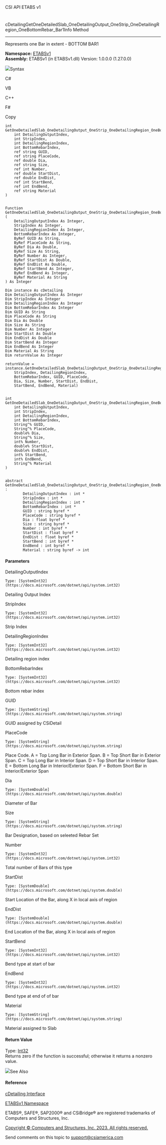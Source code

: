 ﻿

CSI API ETABS v1

#
cDetailingGetOneDetailedSlab_OneDetailingOutput_OneStrip_OneDetailingRegion_OneBottomRebar_Bar1Info
Method  
  
---  
  
Represents one Bar in extent - BOTTOM BAR1

**Namespace:** [ETABSv1](2780f1b8-2033-5289-2298-1cdb2a7508d9.htm)  
**Assembly:** ETABSv1 (in ETABSv1.dll) Version: 1.0.0.0 (1.27.0.0)

![](../icons/SectionExpanded.png)Syntax

C#

VB

C++

F#

Copy

    
    
    int GetOneDetailedSlab_OneDetailingOutput_OneStrip_OneDetailingRegion_OneBottomRebar_Bar1Info(
    	int DetailingOutputIndex,
    	int StripIndex,
    	int DetailingRegionIndex,
    	int BottomRebarIndex,
    	ref string GUID,
    	ref string PlaceCode,
    	ref double Dia,
    	ref string Size,
    	ref int Number,
    	ref double StartDist,
    	ref double EndDist,
    	ref int StartBend,
    	ref int EndBend,
    	ref string Material
    )
    
    
    Function GetOneDetailedSlab_OneDetailingOutput_OneStrip_OneDetailingRegion_OneBottomRebar_Bar1Info ( 
    	DetailingOutputIndex As Integer,
    	StripIndex As Integer,
    	DetailingRegionIndex As Integer,
    	BottomRebarIndex As Integer,
    	ByRef GUID As String,
    	ByRef PlaceCode As String,
    	ByRef Dia As Double,
    	ByRef Size As String,
    	ByRef Number As Integer,
    	ByRef StartDist As Double,
    	ByRef EndDist As Double,
    	ByRef StartBend As Integer,
    	ByRef EndBend As Integer,
    	ByRef Material As String
    ) As Integer
    
    Dim instance As cDetailing
    Dim DetailingOutputIndex As Integer
    Dim StripIndex As Integer
    Dim DetailingRegionIndex As Integer
    Dim BottomRebarIndex As Integer
    Dim GUID As String
    Dim PlaceCode As String
    Dim Dia As Double
    Dim Size As String
    Dim Number As Integer
    Dim StartDist As Double
    Dim EndDist As Double
    Dim StartBend As Integer
    Dim EndBend As Integer
    Dim Material As String
    Dim returnValue As Integer
    
    returnValue = instance.GetOneDetailedSlab_OneDetailingOutput_OneStrip_OneDetailingRegion_OneBottomRebar_Bar1Info(DetailingOutputIndex, 
    	StripIndex, DetailingRegionIndex, 
    	BottomRebarIndex, GUID, PlaceCode, 
    	Dia, Size, Number, StartDist, EndDist, 
    	StartBend, EndBend, Material)
    
    
    int GetOneDetailedSlab_OneDetailingOutput_OneStrip_OneDetailingRegion_OneBottomRebar_Bar1Info(
    	int DetailingOutputIndex, 
    	int StripIndex, 
    	int DetailingRegionIndex, 
    	int BottomRebarIndex, 
    	String^% GUID, 
    	String^% PlaceCode, 
    	double% Dia, 
    	String^% Size, 
    	int% Number, 
    	double% StartDist, 
    	double% EndDist, 
    	int% StartBend, 
    	int% EndBend, 
    	String^% Material
    )
    
    
    abstract GetOneDetailedSlab_OneDetailingOutput_OneStrip_OneDetailingRegion_OneBottomRebar_Bar1Info : 
            DetailingOutputIndex : int * 
            StripIndex : int * 
            DetailingRegionIndex : int * 
            BottomRebarIndex : int * 
            GUID : string byref * 
            PlaceCode : string byref * 
            Dia : float byref * 
            Size : string byref * 
            Number : int byref * 
            StartDist : float byref * 
            EndDist : float byref * 
            StartBend : int byref * 
            EndBend : int byref * 
            Material : string byref -> int 
    

#### Parameters

DetailingOutputIndex

    Type: [SystemInt32](https://docs.microsoft.com/dotnet/api/system.int32)  
Detailing Output Index

StripIndex

    Type: [SystemInt32](https://docs.microsoft.com/dotnet/api/system.int32)  
Strip Index

DetailingRegionIndex

    Type: [SystemInt32](https://docs.microsoft.com/dotnet/api/system.int32)  
Detailing region index

BottomRebarIndex

    Type: [SystemInt32](https://docs.microsoft.com/dotnet/api/system.int32)  
Bottom rebar index

GUID

    Type: [SystemString](https://docs.microsoft.com/dotnet/api/system.string)  
GUID assigned by CSiDetail

PlaceCode

    Type: [SystemString](https://docs.microsoft.com/dotnet/api/system.string)  
Place Code. A = Top Long Bar in Exterior Span. B = Top Short Bar in Exterior
Span. C = Top Long Bar in Interior Span. D = Top Short Bar in Interior Span. E
= Bottom Long Bar in Interior/Exterior Span. F = Bottom Short Bar in
Interior/Exterior Span

Dia

    Type: [SystemDouble](https://docs.microsoft.com/dotnet/api/system.double)  
Diameter of Bar

Size

    Type: [SystemString](https://docs.microsoft.com/dotnet/api/system.string)  
Bar Designation, based on seleeted Rebar Set

Number

    Type: [SystemInt32](https://docs.microsoft.com/dotnet/api/system.int32)  
Total number of Bars of this type

StartDist

    Type: [SystemDouble](https://docs.microsoft.com/dotnet/api/system.double)  
Start Location of the Bar, along X in local axis of region

EndDist

    Type: [SystemDouble](https://docs.microsoft.com/dotnet/api/system.double)  
End Location of the Bar, along X in local axis of region

StartBend

    Type: [SystemInt32](https://docs.microsoft.com/dotnet/api/system.int32)  
Bend type at start of bar

EndBend

    Type: [SystemInt32](https://docs.microsoft.com/dotnet/api/system.int32)  
Bend type at end of of bar

Material

    Type: [SystemString](https://docs.microsoft.com/dotnet/api/system.string)  
Material assigned to Slab

#### Return Value

Type: [Int32](https://docs.microsoft.com/dotnet/api/system.int32)  
Returns zero if the function is successful; otherwise it returns a nonzero
value.

![](../icons/SectionExpanded.png)See Also

#### Reference

[cDetailing Interface](361a91e7-25b4-8a09-dff9-a6b292f4ba73.htm)

[ETABSv1 Namespace](2780f1b8-2033-5289-2298-1cdb2a7508d9.htm)

ETABS®, SAFE®, SAP2000® and CSiBridge® are registered trademarks of Computers
and Structures, Inc.  

[Copyright © Computers and Structures, Inc. 2023. All rights
reserved.](http://www.csiamerica.com)

Send comments on this topic to
[support@csiamerica.com](mailto:support%40csiamerica.com?Subject=CSI%20API%20ETABS%20v1)


